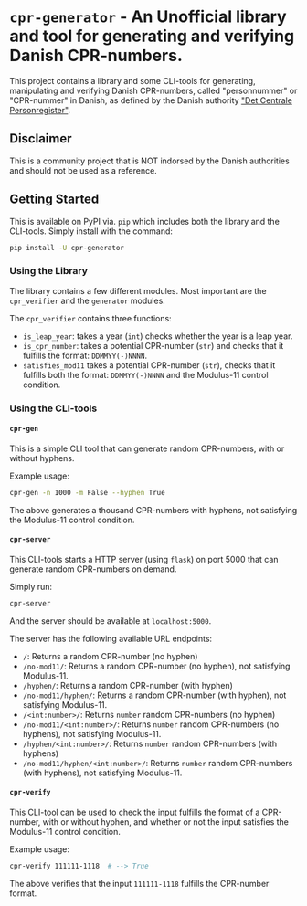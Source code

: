 # `cpr-generator` - An Unofficial library and tool for generating and verifying Danish CPR-numbers.

This project contains a library and some CLI-tools for generating, manipulating and verifying Danish CPR-numbers,
called "personnummer" or "CPR-nummer" in Danish, as defined by the Danish authority ["Det
Centrale Personregister"](https://cpr.dk/cpr-systemet/opbygning-af-cpr-nummeret).

## Disclaimer

This is a community project that is NOT indorsed by the Danish authorities and should
not be used as a reference.

## Getting Started

This is available on PyPI via. `pip` which includes both the library and the CLI-tools.
Simply install with the command:

```sh
pip install -U cpr-generator
```

### Using the Library

The library contains a few different modules. Most important are the `cpr_verifier` and the
`generator` modules.

The `cpr_verifier` contains three functions:

- `is_leap_year`: takes a year (`int`) checks whether the year is a leap year.
- `is_cpr_number`: takes a potential CPR-number (`str`) and checks that it fulfills
the format: `DDMMYY(-)NNNN`.
- `satisfies_mod11` takes a potential CPR-number (`str`), checks that it fulfills both
the format: `DDMMYY(-)NNNN` and the Modulus-11 control condition.

### Using the CLI-tools

#### `cpr-gen`

This is a simple CLI tool that can generate random CPR-numbers, with or without hyphens.

Example usage:

```sh
cpr-gen -n 1000 -m False --hyphen True
```

The above generates a thousand CPR-numbers with hyphens, not satisfying the Modulus-11
control condition.

#### `cpr-server`

This CLI-tools starts a HTTP server (using `flask`) on port 5000 that can generate random
CPR-numbers on demand.

Simply run:

```sh
cpr-server
```

And the server should be available at `localhost:5000`.

The server has the following available URL endpoints:

- `/`: Returns a random CPR-number (no hyphen)
- `/no-mod11/`: Returns a random CPR-number (no hyphen), not satisfying Modulus-11.
- `/hyphen/`: Returns a random CPR-number (with hyphen)
- `/no-mod11/hyphen/`: Returns a random CPR-number (with hyphen), not satisfying Modulus-11.
- `/<int:number>/`: Returns `number` random CPR-numbers (no hyphen)
- `/no-mod11/<int:number>/`: Returns `number` random CPR-numbers (no hyphens), not satisfying Modulus-11.
- `/hyphen/<int:number>/`: Returns `number` random CPR-numbers (with hyphens)
- `/no-mod11/hyphen/<int:number>/`: Returns `number` random CPR-numbers (with hyphens), not satisfying Modulus-11.

#### `cpr-verify`

This CLI-tool can be used to check the input fulfills the format of a CPR-number, with or
without hyphen, and whether or not the input satisfies the Modulus-11 control condition.

Example usage:

```sh
cpr-verify 111111-1118  # --> True
```

The above verifies that the input `111111-1118` fulfills the CPR-number format.
